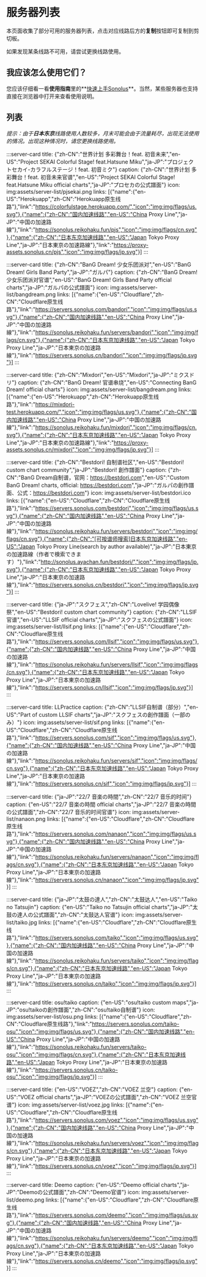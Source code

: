 # 服务器列表

本页面收集了部分可用的服务器列表，点击对应线路后方的**复制**按钮即可复制到剪切板。

如果发现某条线路不可用，请尝试更换线路使用。

## 我应该怎么使用它们？

您应该仔细看一看**使用指南**里的**[快速上手Sonolus](guide/quick-start)**。当然，某些服务器也支持直接在浏览器中打开来查看使用说明。

## 列表

*提示：由于**日本东京**线路使用人数较多，月末可能会由于流量耗尽，出现无法使用的情况。出现这种情况时，请您更换线路使用。*

:::server-card
title: {"zh-CN":"世界计划 多彩舞台！feat. 初音未来","en-US":"Project SEKAI Colorful Stage! feat.Hatsune Miku","ja-JP":"プロジェクトセカイ-カラフルステージ！feat. 初音ミク"}
caption: {"zh-CN":"世界计划 多彩舞台！feat. 初音未来官谱","en-US":"Project SEKAI Colorful Stage! feat.Hatsune Miku official charts","ja-JP":"プロセカの公式譜面"}
icon: img:assets/server-list/pjsekai.png
links: [{"name":{"en-US":"Herokuapp","zh-CN":"Herokuapp原生线路"},"link":"https://colorfulstage.herokuapp.com/","icon":"img:img/flags/us.svg"},{"name":{"zh-CN":"国内加速线路","en-US":"China Proxy Line","ja-JP":"中国の加速路線"},"link":"https://sonolus.reikohaku.fun/pjs","icon":"img:img/flags/cn.svg"},{"name":{"zh-CN":"日本东京加速线路","en-US":"Japan Tokyo Proxy Line","ja-JP":"日本東京の加速路線"},"link":"https://proxy-assets.sonolus.cn/pjs","icon":"img:img/flags/jp.svg"}]
:::

:::server-card
title: {"zh-CN":"BanG Dream! 少女乐团派对","en-US":"BanG Dream! Girls Band Party","ja-JP":"ガルパ"}
caption: {"zh-CN":"BanG Dream! 少女乐团派对官谱","en-US":"BanG Dream! Girls Band Party official charts","ja-JP":"ガルパの公式譜面"}
icon: img:assets/server-list/bangdream.png
links: [{"name":{"en-US":"Cloudflare","zh-CN":"Cloudflare原生线路"},"link":"https://servers.sonolus.com/bandori","icon":"img:img/flags/us.svg"},{"name":{"zh-CN":"国内加速线路","en-US":"China Proxy Line","ja-JP":"中国の加速路線"},"link":"https://sonolus.reikohaku.fun/servers/bandori","icon":"img:img/flags/cn.svg"},{"name":{"zh-CN":"日本东京加速线路","en-US":"Japan Tokyo Proxy Line","ja-JP":"日本東京の加速路線"},"link":"https://servers.sonolus.cn/bandori","icon":"img:img/flags/jp.svg"}]
:::

:::server-card
title: {"zh-CN":"Mixdori","en-US":"Mixdori","ja-JP":"ミクスドリ"}
caption: {"zh-CN":"BanG Dream! 官谱串烧","en-US":"Connecting BanG Dream! official charts"}
icon: img:assets/server-list/bangdream.png
links: [{"name":{"en-US":"Herokuapp","zh-CN":"Herokuapp原生线路"},"link":"https://mixdori-test.herokuapp.com/","icon":"img:img/flags/us.svg"},{"name":{"zh-CN":"国内加速线路","en-US":"China Proxy Line","ja-JP":"中国の加速路線"},"link":"https://sonolus.reikohaku.fun/mixdori","icon":"img:img/flags/cn.svg"},{"name":{"zh-CN":"日本东京加速线路","en-US":"Japan Tokyo Proxy Line","ja-JP":"日本東京の加速路線"},"link":"https://proxy-assets.sonolus.cn/mixdori","icon":"img:img/flags/jp.svg"}]
:::

:::server-card
title: {"zh-CN":"Bestdori! 自制谱社区","en-US":"Bestdori! custom chart community","ja-JP":"Bestdori! 創作譜面"}
caption: {"zh-CN":"BanG Dream自制谱，官网：<a href="https://bestdori.com">https://bestdori.com</a>","en-US":"Custom BanG Dream! charts, official: <a href="https://bestdori.com">https://bestdori.com</a>","ja-JP":"ガルパの創作譜面、公式：<a href="https://bestdori.com">https://bestdori.com</a>"}
icon: img:assets/server-list/bestdori.ico
links: [{"name":{"en-US":"Cloudflare","zh-CN":"Cloudflare原生线路"},"link":"https://servers.sonolus.com/bestdori","icon":"img:img/flags/us.svg"},{"name":{"zh-CN":"国内加速线路","en-US":"China Proxy Line","ja-JP":"中国の加速路線"},"link":"https://sonolus.reikohaku.fun/servers/bestdori","icon":"img:img/flags/cn.svg"},{"name":{"zh-CN":"[可按谱师搜索]日本东京加速线路","en-US":"Japan Tokyo Proxy Line(search by author available)","ja-JP":"日本東京の加速路線（作者で検索できます）"},"link":"http://sonolus.ayachan.fun/bestdori/","icon":"img:img/flags/jp.svg"},{"name":{"zh-CN":"日本东京加速线路","en-US":"Japan Tokyo Proxy Line","ja-JP":"日本東京の加速路線"},"link":"https://servers.sonolus.cn/bestdori","icon":"img:img/flags/jp.svg"}]
:::

:::server-card
title: {"ja-JP":"スクフェス","zh-CN":"Lovelive! 学园偶像祭","en-US":"Bestdori! custom chart community"}
caption: {"zh-CN":"LLSIF官谱","en-US":"LLSIF official charts","ja-JP":"スクフェスの公式譜面"}
icon: img:assets/server-list/llsif.png
links: [{"name":{"en-US":"Cloudflare","zh-CN":"Cloudflare原生线路"},"link":"https://servers.sonolus.com/llsif","icon":"img:img/flags/us.svg"},{"name":{"zh-CN":"国内加速线路","en-US":"China Proxy Line","ja-JP":"中国の加速路線"},"link":"https://sonolus.reikohaku.fun/servers/llsif","icon":"img:img/flags/cn.svg"},{"name":{"zh-CN":"日本东京加速线路","en-US":"Japan Tokyo Proxy Line","ja-JP":"日本東京の加速路線"},"link":"https://servers.sonolus.cn/llsif","icon":"img:img/flags/jp.svg"}]
:::

:::server-card
title: LLPractice
caption: {"zh-CN":"LLSIF自制谱（部分）","en-US":"Part of custom LLSIF charts","ja-JP":"スクフェスの創作譜面（一部のみ）"}
icon: img:assets/server-list/sif.png
links: [{"name":{"en-US":"Cloudflare","zh-CN":"Cloudflare原生线路"},"link":"https://servers.sonolus.com/sif","icon":"img:img/flags/us.svg"},{"name":{"zh-CN":"国内加速线路","en-US":"China Proxy Line","ja-JP":"中国の加速路線"},"link":"https://sonolus.reikohaku.fun/servers/sif","icon":"img:img/flags/cn.svg"},{"name":{"zh-CN":"日本东京加速线路","en-US":"Japan Tokyo Proxy Line","ja-JP":"日本東京の加速路線"},"link":"https://servers.sonolus.cn/sif","icon":"img:img/flags/jp.svg"}]
:::

:::server-card
title: {"ja-JP":"22/7 音楽の時間","zh-CN":"22/7 音乐的时间"}
caption: {"en-US":"22/7 音楽の時間 official charts","ja-JP":"22/7 音楽の時間の公式譜面","zh-CN":"22/7 音乐的时间官谱"}
icon: img:assets/server-list/nanaon.png
links: [{"name":{"en-US":"Cloudflare","zh-CN":"Cloudflare原生线路"},"link":"https://servers.sonolus.com/nanaon","icon":"img:img/flags/us.svg"},{"name":{"zh-CN":"国内加速线路","en-US":"China Proxy Line","ja-JP":"中国の加速路線"},"link":"https://sonolus.reikohaku.fun/servers/nanaon","icon":"img:img/flags/cn.svg"},{"name":{"zh-CN":"日本东京加速线路","en-US":"Japan Tokyo Proxy Line","ja-JP":"日本東京の加速路線"},"link":"https://servers.sonolus.cn/nanaon","icon":"img:img/flags/jp.svg"}]
:::

:::server-card
title: {"ja-JP":"太鼓の達人","zh-CN":"太鼓达人","en-US":"Taiko no Tatsujin"}
caption: {"en-US":"Taiko no Tatsujin official charts","ja-JP":"太鼓の達人の公式譜面","zh-CN":"太鼓达人官谱"}
icon: img:assets/server-list/taiko.jpg
links: [{"name":{"en-US":"Cloudflare","zh-CN":"Cloudflare原生线路"},"link":"https://servers.sonolus.com/taiko","icon":"img:img/flags/us.svg"},{"name":{"zh-CN":"国内加速线路","en-US":"China Proxy Line","ja-JP":"中国の加速路線"},"link":"https://sonolus.reikohaku.fun/servers/taiko","icon":"img:img/flags/cn.svg"},{"name":{"zh-CN":"日本东京加速线路","en-US":"Japan Tokyo Proxy Line","ja-JP":"日本東京の加速路線"},"link":"https://servers.sonolus.cn/taiko","icon":"img:img/flags/jp.svg"}]
:::

:::server-card
title: osu!taiko
caption: {"en-US":"osu!taiko custom maps","ja-JP":"osu!taikoの創作譜面","zh-CN":"osu!taiko自制谱"}
icon: img:assets/server-list/osu.png
links: [{"name":{"en-US":"Cloudflare","zh-CN":"Cloudflare原生线路"},"link":"https://servers.sonolus.com/taiko-osu","icon":"img:img/flags/us.svg"},{"name":{"zh-CN":"国内加速线路","en-US":"China Proxy Line","ja-JP":"中国の加速路線"},"link":"https://sonolus.reikohaku.fun/servers/taiko-osu","icon":"img:img/flags/cn.svg"},{"name":{"zh-CN":"日本东京加速线路","en-US":"Japan Tokyo Proxy Line","ja-JP":"日本東京の加速路線"},"link":"https://servers.sonolus.cn/taiko-osu","icon":"img:img/flags/jp.svg"}]
:::

:::server-card
title: {"en-US":"VOEZ","zh-CN":"VOEZ 兰空"}
caption: {"en-US":"VOEZ official charts","ja-JP":"VOEZの公式譜面","zh-CN":"VOEZ 兰空官谱"}
icon: img:assets/server-list/voez.jpg
links: [{"name":{"en-US":"Cloudflare","zh-CN":"Cloudflare原生线路"},"link":"https://servers.sonolus.com/voez","icon":"img:img/flags/us.svg"},{"name":{"zh-CN":"国内加速线路","en-US":"China Proxy Line","ja-JP":"中国の加速路線"},"link":"https://sonolus.reikohaku.fun/servers/voez","icon":"img:img/flags/cn.svg"},{"name":{"zh-CN":"日本东京加速线路","en-US":"Japan Tokyo Proxy Line","ja-JP":"日本東京の加速路線"},"link":"https://servers.sonolus.cn/voez","icon":"img:img/flags/jp.svg"}]
:::

:::server-card
title: Deemo
caption: {"en-US":"Deemo official charts","ja-JP":"Deemoの公式譜面","zh-CN":"Deemo官谱"}
icon: img:assets/server-list/deemo.png
links: [{"name":{"en-US":"Cloudflare","zh-CN":"Cloudflare原生线路"},"link":"https://servers.sonolus.com/deemo","icon":"img:img/flags/us.svg"},{"name":{"zh-CN":"国内加速线路","en-US":"China Proxy Line","ja-JP":"中国の加速路線"},"link":"https://sonolus.reikohaku.fun/servers/deemo","icon":"img:img/flags/cn.svg"},{"name":{"zh-CN":"日本东京加速线路","en-US":"Japan Tokyo Proxy Line","ja-JP":"日本東京の加速路線"},"link":"https://servers.sonolus.cn/deemo","icon":"img:img/flags/jp.svg"}]
:::
